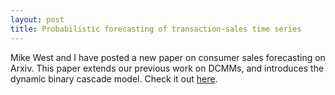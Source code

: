 ```yaml
---
layout: post
title: Probabilistic forecasting of transaction-sales time series
---
```


Mike West and I have posted a new paper on consumer sales forecasting on Arxiv. This paper extends our previous work on DCMMs, and introduces the dynamic binary cascade model. Check it out [here](https://arxiv.org/abs/1808.04698).
